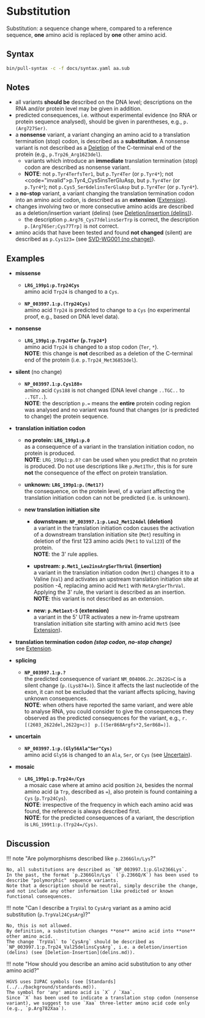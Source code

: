 # Substitution

<!-- ## Definition -->

Substitution: a sequence change where, compared to a reference sequence, **one** amino acid is replaced by **one** other amino acid.

## Syntax

```sh exec="true"
bin/pull-syntax -c -f docs/syntax.yaml aa.sub
```

## Notes

- all variants **should be** described on the DNA level; descriptions on the RNA and/or protein level may be given in addition.
- predicted consequences, i.e. without experimental evidence (no RNA or protein sequence analysed), should be given in parentheses, e.g., `p.(Arg727Ser)`.
- a **nonsense** variant, a variant changing an amino acid to a translation termination (stop) codon, is described as a **substitution**.
  A nonsense variant is not described as a [Deletion](deletion.md) of the C-terminal end of the protein (e.g., `p.Trp26_Arg1623del`).
    - variants which introduce an **immediate** translation termination (stop) codon are described as nonsense variant.
    - **NOTE**: not <code class="invalid">p.Tyr4TerfsTer1</code>, but `p.Tyr4Ter` (or `p.Tyr4*`); not <code="invalid">p.Tyr4_Cys5insTerGluAsp</code>, but `p.Tyr4Ter` (or `p.Tyr4*`); not <code class="invalid">p.Cys5_Ser6delinsTerGluAsp</code> but `p.Tyr4Ter` (or `p.Tyr4*`).
- a **no-stop** variant, a variant changing the translation termination codon into an amino acid codon, is described as an **extension** ([Extension](extension.md)).
- changes involving two or more consecutive amino acids are described as a deletion/insertion variant (delins) (see [Deletion/insertion (delins)](delins.md)).
    - the description `p.Arg76_Cys77delinsSerTrp` is correct, the description <code class="invalid">p.[Arg76Ser;Cys77Trp]</code> is not correct.
- amino acids that have been tested and found **not changed** (silent) are described as `p.Cys123=` (see [SVD-WG001 (no change)](../../consultation/SVD-WG001.md)).

## Examples

- **missense**
    - **`LRG_199p1:p.Trp24Cys`**<br>
      amino acid `Trp24` is changed to a `Cys`.

    - **`NP_003997.1:p.(Trp24Cys)`**<br>
      amino acid `Trp24` is predicted to change to a `Cys` (no experimental proof, e.g., based on DNA level data).

- **nonsense**
    - **`LRG_199p1:p.Trp24Ter` (`p.Trp24*`)**<br>
      amino acid `Trp24` is changed to a stop codon (`Ter`, `*`).<br>
      **NOTE**: this change is **not** described as a deletion of the C-terminal end of the protein (i.e. `p.Trp24_Met36853del`).

- **silent** (no change)
    - **`NP_003997.1:p.Cys188=`**<br>
      amino acid `Cys188` is not changed (DNA level change `..TGC..` to `..TGT..`).<br>
      **NOTE**: the description `p.=` means the **entire** protein coding region was analysed and no variant was found that changes (or is predicted to change) the protein sequence.

- **translation initiation codon**
    - **no protein: `LRG_199p1:p.0`**<br>
      as a consequence of a variant in the translation initiation codon, no protein is produced.<br>
      **NOTE**: `LRG_199p1:p.0?` can be used when you predict that no protein is produced.
      Do not use descriptions like <code class="invalid">p.Met1Thr</code>, this is for sure **not** the consequence of the effect on protein translation.

    - **unknown: `LRG_199p1:p.(Met1?)`**<br>
      the consequence, on the protein level, of a variant affecting the translation initiation codon can not be predicted (i.e. is unknown).

    - **new translation initiation site**
        - **downstream: `NP_003997.1:p.Leu2_Met124del` (deletion)**<br>
          a variant in the translation initiation codon causes the activation of a downstream translation initiation site (`Met`) resulting in deletion of the first 123 amino acids (`Met1` to `Val123`) of the protein.<br>
          **NOTE**: the 3' rule applies.

        - **upstream: `p.Met1_Leu2insArgSerThrVal` (insertion)**<br>
          a variant in the translation initiation codon (`Met1`) changes it to a Valine (`Val`) and activates an upstream translation initiation site at position -4, replacing amino acid `Met1` with `MetArgSerThrVal`.
          Applying the 3' rule, the variant is described as an insertion.<br>
          **NOTE**: this variant is not described as an extension.

        - **new: `p.Met1ext-5` (extension)**<br>
          a variant in the 5' UTR activates a new in-frame upstream translation initiation site starting with amino acid `Met5` (see [Extension](extension.md)).

- **translation termination codon _(stop codon, no-stop change)_**<br>
  see [Extension](extension.md).

- **splicing**
    - **`NP_003997.1:p.?`**<br>
      the predicted consequence of variant `NM_004006.2c.2622G>C` is a silent change (`p.(Lys874=)`).
      Since it affects the last nucleotide of the exon, it can not be excluded that the variant affects splicing, having unknown consequences.<br>
      **NOTE**: when others have reported the same variant, and were able to analyse RNA, you could consider to give the consequences they observed as the predicted consequences for the variant, e.g., `r.[(2603_2622del,2622g>c)]` &nbsp; `p.[(Ser868Argfs*2,Ser868=)]`.

- **uncertain**
    - **`NP_003997.1:p.(Gly56Ala^Ser^Cys)`**<br>
      amino acid `Gly56` is changed to an `Ala`, `Ser`, or `Cys` (see [Uncertain](../uncertain.md)).

- **mosaic**
    - **`LRG_199p1:p.Trp24=/Cys`**<br>
      a mosaic case where at amino acid position `24`, besides the normal amino acid (a `Trp`, described as `=`), also protein is found containing a `Cys` (`p.Trp24Cys`).<br>
      **NOTE**: irrespective of the frequency in which each amino acid was found, the reference is always described first.<br>
      **NOTE**: for the predicted consequences of a variant, the description is `LRG_199t1:p.(Trp24=/Cys)`.

## Discussion

!!! note "Are polymorphisms described like <code class="invalid">p.2366Gln/Lys</code>?"

    No, all substitutions are described as `NP_003997.1:p.Gln2366Lys`.
    In the past, the format `p.2366Gln/Lys` (`p.2366Q/K`) has been used to describe "polymorphic" sequence variants.
    Note that a description should be neutral, simply describe the change, and not include any other information like predicted or known functional consequences.

!!! note "Can I describe a `TrpVal` to `CysArg` variant as a amino acid substitution (<code class="invalid">p.TrpVal24CysArg</code>)?"

    No, this is not allowed.
    By definition, a substitution changes **one** amino acid into **one** other amino acid.
    The change `TrpVal` to `CysArg` should be described as `NP_003997.1:p.Trp24_Val25delinsCysArg`, i.e. a deletion/insertion (delins) (see [Deletion-Insertion](delins.md)).

!!! note "How should you describe an amino acid substitution to any other amino acid?"

    HGVS uses IUPAC symbols (see [Standards](../../background/standards.md)).
    The symbol for 'any' amino acid is `X` / `Xaa`.
    Since `X` has been used to indicate a translation stop codon (nonsense variant), we suggest to use `Xaa` three-letter amino acid code only (e.g., `p.Arg782Xaa`).
